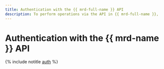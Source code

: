```yaml
---
title: Authentication with the {{ mrd-full-name }} API
description: To perform operations via the API in {{ mrd-full-name }}, a service for managing Valkey™ databases, get an IAM token for your account.
---
```


# Authentication with the {{ mrd-name }} API

{% include notitle [auth](../../_includes/authentication.md) %}
